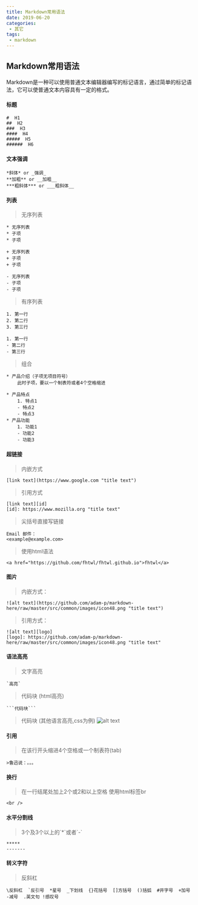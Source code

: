 ```yaml
--- 
title: Markdown常用语法
date: 2019-06-20
categories: 
 - 其它
tags: 
 - markdown
---
```

## Markdown常用语法 

Markdown是一种可以使用普通文本编辑器编写的标记语言，通过简单的标记语法，它可以使普通文本内容具有一定的格式。

#### 标题
```
#  H1
##  H2
###  H3
####  H4
#####  H5
######  H6
```

#### 文本强调
```
*斜体* or _强调_
**加粗** or __加粗__
***粗斜体*** or ___粗斜体__
```

#### 列表

>无序列表
```
* 无序列表
* 子项
* 子项
 
+ 无序列表
+ 子项
+ 子项
 
- 无序列表
- 子项
- 子项
```

>有序列表
```
1. 第一行
2. 第二行
3. 第三行
 
1. 第一行
- 第二行
- 第三行
``` 

>组合
``` 
* 产品介绍（子项无项目符号）
    此时子项，要以一个制表符或者4个空格缩进
 
* 产品特点
    1. 特点1
    - 特点2
    - 特点3
* 产品功能
    1. 功能1
    - 功能2
    - 功能3
``` 

#### 超链接
>内嵌方式
```
[link text](https://www.google.com "title text")
```
>引用方式
```
[link text][id]
[id]: https://www.mozilla.org "title text"
```
>尖括号直接写链接
```
Email 邮件：
<example@example.com>
```
>使用html语法
```
<a href="https://github.com/fhtwl/fhtwl.github.io">fhtwl</a>   
```

#### 图片
>内嵌方式：
```
![alt text](https://github.com/adam-p/markdown-here/raw/master/src/common/images/icon48.png "title text")
```

>引用方式：
```
![alt text][logo]
[logo]: https://github.com/adam-p/markdown-here/raw/master/src/common/images/icon48.png "title text"
```

#### 语法高亮
>文字高亮
```
`高亮`
```
>代码块 (html高亮)
```
```代码块```
```
>代码块 (其他语言高亮,css为例)
![alt text](/images/20190620/daimakuai_css.png "")

#### 引用
>在该行开头缩进4个空格或一个制表符(tab)
```
>鲁迅说：。。。
```

#### 换行
>在一行结尾处加上2个或2和以上空格
>使用html标签br
```
<br />
```

#### 水平分割线
>3个及3个以上的\`*\`或者\`-\`
```
*****
-------
```

#### 转义字符
>反斜杠
```
\反斜杠  `反引号  *星号  _下划线  {}花括号  []方括号  ()括弧  #井字号  +加号  -减号  .英文句 !感叹号
```
